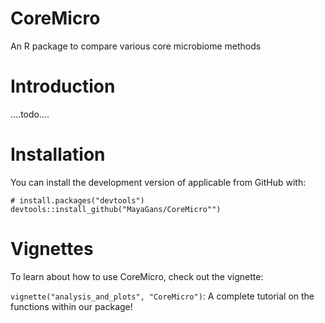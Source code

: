 # CoreMicro
An R package to compare various core microbiome methods 

# Introduction
....todo....

# Installation
You can install the development version of applicable from GitHub with:

```{r}
# install.packages("devtools")
devtools::install_github("MayaGans/CoreMicro"")
```

# Vignettes
To learn about how to use CoreMicro, check out the vignette:

`vignette("analysis_and_plots", "CoreMicro")`: A complete tutorial on the functions within our package!
